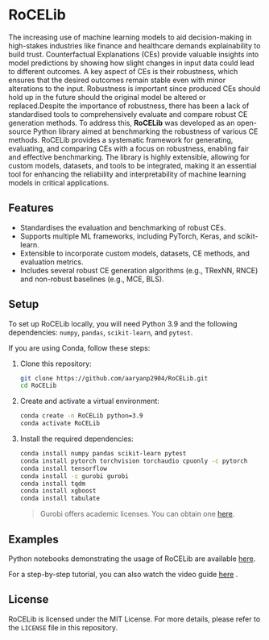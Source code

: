 # RoCELib

The increasing use of machine learning models to aid decision-making in high-stakes industries like finance and
healthcare demands explainability to build trust. Counterfactual Explanations (CEs) provide valuable insights into model
predictions by showing how slight changes in input data could lead to different outcomes. A key aspect of CEs is their
robustness, which ensures that the desired outcomes remain stable even with minor alterations to the input. Robustness
is important since produced CEs should hold up in the future should the original model be altered or replaced.Despite
the importance of robustness, there has been a lack of standardised tools to comprehensively evaluate and compare robust
CE generation methods. To address this, **RoCELib** was developed as an open-source Python library aimed at benchmarking
the robustness of various CE methods. RoCELib provides a systematic framework for generating, evaluating, and comparing
CEs with a focus on robustness, enabling fair and effective benchmarking. The library is highly extensible, allowing for
custom models, datasets, and tools to be integrated, making it an essential tool for enhancing the reliability and
interpretability of machine learning models in critical applications.

## Features

- Standardises the evaluation and benchmarking of robust CEs.
- Supports multiple ML frameworks, including PyTorch, Keras, and scikit-learn.
- Extensible to incorporate custom models, datasets, CE methods, and evaluation metrics.
- Includes several robust CE generation algorithms (e.g., TRexNN, RNCE) and non-robust baselines (e.g., MCE, BLS).

## Setup

To set up RoCELib locally, you will need Python 3.9 and the following dependencies: `numpy`, `pandas`, `scikit-learn`,
and `pytest`.

If you are using Conda, follow these steps:

1. Clone this repository:
   ```bash
   git clone https://github.com/aaryanp2904/RoCELib.git
   cd RoCELib
   ```

2. Create and activate a virtual environment:
   ```bash
   conda create -n RoCELib python=3.9
   conda activate RoCELib
   ```

3. Install the required dependencies:
   ```bash
   conda install numpy pandas scikit-learn pytest
   conda install pytorch torchvision torchaudio cpuonly -c pytorch
   conda install tensorflow
   conda install -c gurobi gurobi
   conda install tqdm
   conda install xgboost
   conda install tabulate
   ```

   > Gurobi offers academic licenses. You can obtain
   one [here](https://www.gurobi.com/downloads/end-user-license-agreement-academic/).

## Examples

Python notebooks demonstrating the usage of RoCELib are
available [here](https://github.com/aaryanp2904/RoCELib/tree/main/examples).

For a step-by-step tutorial, you can also watch the video guide [here](https://youtu.be/z9pbCFg9xVA?si=MjgZPDVBMumQ7ccu)
.

## License

RoCELib is licensed under the MIT License. For more details, please refer to the `LICENSE` file in this repository.

